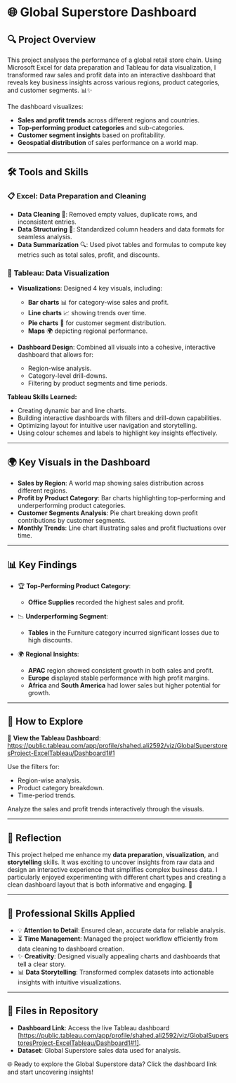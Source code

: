 # 🌐 **Global Superstore Dashboard**

## 🔍 **Project Overview**
This project analyses the performance of a global retail store chain. Using Microsoft Excel for data preparation and Tableau for data visualization, I transformed raw sales and profit data into an interactive dashboard that reveals key business insights across various regions, product categories, and customer segments. 📊✨

The dashboard visualizes:

- **Sales and profit trends** across different regions and countries.
- **Top-performing product categories** and sub-categories.
- **Customer segment insights** based on profitability.
- **Geospatial distribution** of sales performance on a world map.

---

## 🛠️ **Tools and Skills**

### 📋 **Excel: Data Preparation and Cleaning**
- **Data Cleaning** 🧹: Removed empty values, duplicate rows, and inconsistent entries.
- **Data Structuring** 📑: Standardized column headers and data formats for seamless analysis.
- **Data Summarization** 🔍: Used pivot tables and formulas to compute key metrics such as total sales, profit, and discounts.

### 🔵 **Tableau: Data Visualization**
- **Visualizations**: Designed 4 key visuals, including:
  - **Bar charts** 📊 for category-wise sales and profit.
  - **Line charts** 📈 showing trends over time.
  - **Pie charts** 🍎 for customer segment distribution.
  - **Maps** 🌍 depicting regional performance.

- **Dashboard Design**: Combined all visuals into a cohesive, interactive dashboard that allows for:
  - Region-wise analysis.
  - Category-level drill-downs.
  - Filtering by product segments and time periods.

**Tableau Skills Learned:**
- Creating dynamic bar and line charts.
- Building interactive dashboards with filters and drill-down capabilities.
- Optimizing layout for intuitive user navigation and storytelling.
- Using colour schemes and labels to highlight key insights effectively.

---

## 🌍 **Key Visuals in the Dashboard**
- **Sales by Region**: A world map showing sales distribution across different regions.
- **Profit by Product Category**: Bar charts highlighting top-performing and underperforming product categories.
- **Customer Segments Analysis**: Pie chart breaking down profit contributions by customer segments.
- **Monthly Trends**: Line chart illustrating sales and profit fluctuations over time.

---

## 📊 **Key Findings**

- 🏆 **Top-Performing Product Category**:
  - **Office Supplies** recorded the highest sales and profit.

- 📉 **Underperforming Segment**:
  - **Tables** in the Furniture category incurred significant losses due to high discounts.

- 🌍 **Regional Insights**:
  - **APAC** region showed consistent growth in both sales and profit.
  - **Europe** displayed stable performance with high profit margins.
  - **Africa** and **South America** had lower sales but higher potential for growth.

---

## 🚀 **How to Explore**

🔗 **View the Tableau Dashboard**: https://public.tableau.com/app/profile/shahed.ali2592/viz/GlobalSuperstoresProject-ExcelTableau/Dashboard1#1

Use the filters for:
- Region-wise analysis.
- Product category breakdown.
- Time-period trends.

Analyze the sales and profit trends interactively through the visuals.

---

## 🎉 **Reflection**

This project helped me enhance my **data preparation**, **visualization**, and **storytelling** skills. It was exciting to uncover insights from raw data and design an interactive experience that simplifies complex business data. I particularly enjoyed experimenting with different chart types and creating a clean dashboard layout that is both informative and engaging. 🎯

---

## 🌟 **Professional Skills Applied**

- 💡 **Attention to Detail**: Ensured clean, accurate data for reliable analysis.
- ⏳ **Time Management**: Managed the project workflow efficiently from data cleaning to dashboard creation.
- ✨ **Creativity**: Designed visually appealing charts and dashboards that tell a clear story.
- 📊 **Data Storytelling**: Transformed complex datasets into actionable insights with intuitive visualizations.

---

## 📑 **Files in Repository**

- **Dashboard Link**: Access the live Tableau dashboard [https://public.tableau.com/app/profile/shahed.ali2592/viz/GlobalSuperstoresProject-ExcelTableau/Dashboard1#1].
- **Dataset**: Global Superstore sales data used for analysis.

🌐 Ready to explore the Global Superstore data? Click the dashboard link and start uncovering insights!
